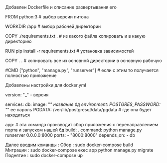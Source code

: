 Добавлен Dockerfile и описание развертывания его 

FROM python:3  # выбор версии питона

WORKDIR /app  # выбор рабочей директории

COPY ./requirements.txt .  # из какого файла копировать и в какую директорию

RUN pip install -r requirements.txt  # установка зависимостей

COPY . .  # копировать все из основной директории в основную рабочую 

#CMD ["python", "manage.py", "runserver"] # если с этим то получается полностью приложение 

Добавлены настройки для docker.yml

version: "_"  - версия

services:
  db:
    image: "_" название бд
    environment:
        POSTGRES_PASSWORD: "_" ее пароль
        PGDATA: /ver/lib/postgresql/data/pgdata  # где она будет находиться 


  app:  # эта команда производит сбор приложения с перенаправлением порта и запуском нашей бд
    build: .
    command: python manage.py runserver 0.0.0.0:8000
    ports:
      - "8000:8000"
    depends_on:
      - db
  

Далее вводим команды : 
Сбор : sudo docker-compose build   
Миграции : sudo docker-compose exec app python manage.py migrate   
Поднятие : sudo docker-compose up   
